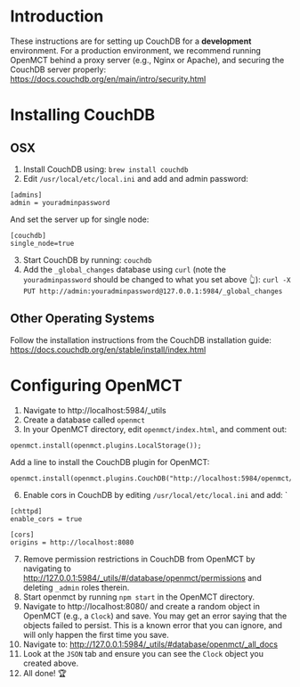 # Introduction
These instructions are for setting up CouchDB for a **development** environment. For a production environment, we recommend running OpenMCT behind a proxy server (e.g., Nginx or Apache), and securing the CouchDB server properly:
https://docs.couchdb.org/en/main/intro/security.html

# Installing CouchDB
## OSX
1. Install CouchDB using: `brew install couchdb`
2. Edit `/usr/local/etc/local.ini` and add and admin password:
  ```
  [admins]
  admin = youradminpassword
  ```
  And set the server up for single node:
  ```
  [couchdb]
  single_node=true
  ```

3. Start CouchDB by running: `couchdb`
4. Add the `_global_changes` database using `curl` (note the `youradminpassword` should be changed to what you set above 👆): `curl -X PUT http://admin:youradminpassword@127.0.0.1:5984/_global_changes`
## Other Operating Systems
Follow the installation instructions from the CouchDB installation guide: https://docs.couchdb.org/en/stable/install/index.html

# Configuring OpenMCT
1. Navigate to http://localhost:5984/_utils
2. Create a database called `openmct`
3. In your OpenMCT directory, edit `openmct/index.html`, and comment out:
```
openmct.install(openmct.plugins.LocalStorage());
```
Add a line to install the CouchDB plugin for OpenMCT:
```
openmct.install(openmct.plugins.CouchDB("http://localhost:5984/openmct/"));
```
6. Enable cors in CouchDB by editing `/usr/local/etc/local.ini` and add: `
```
[chttpd]
enable_cors = true

[cors]
origins = http://localhost:8080
```
7. Remove permission restrictions in CouchDB from OpenMCT by navigating to http://127.0.0.1:5984/_utils/#/database/openmct/permissions and deleting `_admin` roles therein.
8. Start openmct by running `npm start` in the OpenMCT directory.
9. Navigate to http://localhost:8080/ and create a random object in OpenMCT (e.g., a `Clock`) and save. You may get an error saying that the objects failed to persist. This is a known error that you can ignore, and will only happen the first time you save.
10. Navigate to: http://127.0.0.1:5984/_utils/#database/openmct/_all_docs
11. Look at the `JSON` tab and ensure you can see the `Clock` object you created above.
12. All done! 🏆